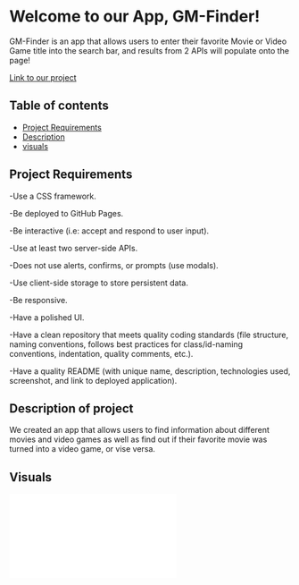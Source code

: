# Welcome to our App, GM-Finder!
GM-Finder is an app that allows users to enter their favorite Movie or Video Game title into the search bar, and results from 2 APIs will populate onto the page!


[Link to our project](https://placeholder.link/)

## Table of contents
- [Project Requirements](#project-requirements)
- [Description](#description-of-project)
- [visuals](#visuals)


## Project Requirements
-Use a CSS framework.

-Be deployed to GitHub Pages.

-Be interactive (i.e: accept and respond to user input).

-Use at least two server-side APIs.

-Does not use alerts, confirms, or prompts (use modals).

-Use client-side storage to store persistent data.

-Be responsive.

-Have a polished UI.

-Have a clean repository that meets quality coding standards (file structure, naming conventions, follows best      practices for class/id-naming conventions, indentation, quality comments, etc.).

-Have a quality README (with unique name, description, technologies used, screenshot, and link to deployed application).


## Description of project
We created an app that allows users to find information about different movies and video games as well as find out if their favorite movie was turned into a video game, or vise versa.


## Visuals
![GM-Finder App Image](placeholder.img) 